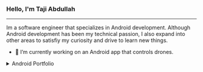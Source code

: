 ### Hello, I'm Taji Abdullah

---

Im a software engineer that specializes in Android development. Although Android development has been my technical passion, I also expand into other areas to satisfiy my curiosity and drive to learn new things.

- 🔭 I’m currently working on an Android app that controls drones.

<details>
<summary>Android Portfolio</summary>
<h3>Projects</h3>
<ul>
<li><a href="https://play.google.com/store/apps/details?id=com.vcast.mediamanager">Verizon Cloud</a></li>
<li><a href="https://play.google.com/store/apps/details?id=com.att.android.uverse">AT&T U-verse</a></li>
<li><a href="https://play.google.com/store/apps/details?id=com.wellfra.me">Wellframe</a></li>
<li><a href="https://play.google.com/store/apps/details?id=com.bcbsm.wellframe.member">BCBSM Coordinated Care</a></li>
<li><a href="https://play.google.com/store/apps/details?id=com.verizon.contenttransfer">Content Transfer</a></li>
<li><a href="https://play.google.com/store/apps/details?id=com.modere.global">Modere Global</a></li>
<li><a href="https://play.google.com/store/apps/details?id=com.myhealthplanner.mobile">My Health Planner</a></li>
<li><a href="https://play.google.com/store/apps/details?id=com.panera.bread">Panera Bread</a></li>
<li><a href="https://play.google.com/store/apps/details?id=com.seatboost.ma_v2">SeatBoost</a></li>
</ul>
</details>
